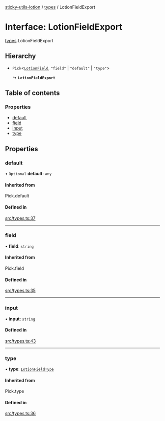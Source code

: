 [sticky-utils-lotion](../README.md) / [types](../modules/types.md) / LotionFieldExport

# Interface: LotionFieldExport

[types](../modules/types.md).LotionFieldExport

## Hierarchy

- `Pick`\<[`LotionField`](types.LotionField.md), ``"field"`` \| ``"default"`` \| ``"type"``\>

  ↳ **`LotionFieldExport`**

## Table of contents

### Properties

- [default](types.LotionFieldExport.md#default)
- [field](types.LotionFieldExport.md#field)
- [input](types.LotionFieldExport.md#input)
- [type](types.LotionFieldExport.md#type)

## Properties

### default

• `Optional` **default**: `any`

#### Inherited from

Pick.default

#### Defined in

[src/types.ts:37](https://github.com/sticky/sticky-utils-lotion/blob/0fd9242/src/types.ts#L37)

___

### field

• **field**: `string`

#### Inherited from

Pick.field

#### Defined in

[src/types.ts:35](https://github.com/sticky/sticky-utils-lotion/blob/0fd9242/src/types.ts#L35)

___

### input

• **input**: `string`

#### Defined in

[src/types.ts:43](https://github.com/sticky/sticky-utils-lotion/blob/0fd9242/src/types.ts#L43)

___

### type

• **type**: [`LotionFieldType`](../modules/types.md#lotionfieldtype)

#### Inherited from

Pick.type

#### Defined in

[src/types.ts:36](https://github.com/sticky/sticky-utils-lotion/blob/0fd9242/src/types.ts#L36)
